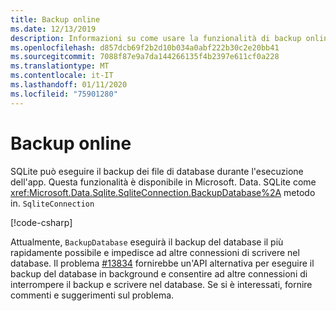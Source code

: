 ```yaml
---
title: Backup online
ms.date: 12/13/2019
description: Informazioni su come usare la funzionalità di backup online di SQLite.
ms.openlocfilehash: d857dcb69f2b2d10b034a0abf222b30c2e20bb41
ms.sourcegitcommit: 7088f87e9a7da144266135f4b2397e611cf0a228
ms.translationtype: MT
ms.contentlocale: it-IT
ms.lasthandoff: 01/11/2020
ms.locfileid: "75901280"
---
```

# <a name="online-backup"></a>Backup online

SQLite può eseguire il backup dei file di database durante l'esecuzione dell'app. Questa funzionalità è disponibile in Microsoft. Data. SQLite come <xref:Microsoft.Data.Sqlite.SqliteConnection.BackupDatabase%2A> metodo in. `SqliteConnection`

[!code-csharp[](../../../../samples/snippets/standard/data/sqlite/BackupSample/Program.cs?name=snippet_Backup)]

Attualmente, `BackupDatabase` eseguirà il backup del database il più rapidamente possibile e impedisce ad altre connessioni di scrivere nel database. Il problema [#13834](https://github.com/dotnet/efcore/issues/13834) fornirebbe un'API alternativa per eseguire il backup del database in background e consentire ad altre connessioni di interrompere il backup e scrivere nel database. Se si è interessati, fornire commenti e suggerimenti sul problema.
